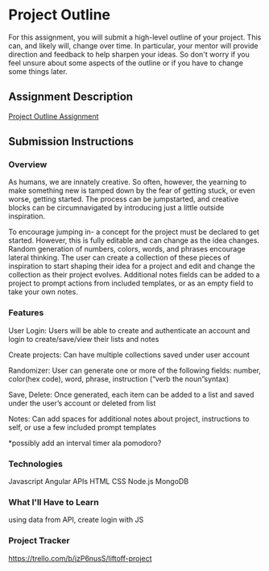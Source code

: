 # Project Outline
For this assignment, you will submit a high-level outline of your project. This can, and likely will, change over time. In particular, your mentor will provide direction and feedback to help sharpen your ideas. So don't worry if you feel unsure about some aspects of the outline or if you have to change some things later.

## Assignment Description
[Project Outline Assignment](https://education.launchcode.org/liftoff/modules/assignments/project-outline)

## Submission Instructions

### Overview

  As humans, we are innately creative. So often, however, the yearning to make something new is tamped down by the fear of getting stuck, or even worse, getting started. The process can be jumpstarted, and creative blocks can be circumnavigated by introducing just a little outside inspiration.
  
  To encourage jumping in- a concept for the project must be declared to get started. However, this is fully editable and can change as the idea changes. Random generation of numbers, colors, words, and phrases encourage lateral thinking. The user can create a collection of these pieces of inspiration to start shaping their idea for a project and edit and change the collection as their project evolves. Additional notes fields can be added to a project to prompt actions from included templates, or as an empty field to take your own notes.
  
  
### Features

User Login: Users will be able to create and authenticate an account and login to create/save/view their lists and notes

Create projects: Can have multiple collections saved under user account

Randomizer: User can generate one or more of the following fields: number, color(hex code), word, phrase, instruction (“verb the noun”syntax)

Save, Delete: Once generated, each item can be added to a list and saved under the user’s account or deleted from list

Notes: Can add spaces for additional notes about project, instructions to self, or use a few included prompt templates

*possibly add an interval timer ala pomodoro?

### Technologies
Javascript
Angular
APIs
HTML
CSS
Node.js
MongoDB
### What I'll Have to Learn
using data from API, create login with JS
### Project Tracker
https://trello.com/b/jzP6nusS/liftoff-project
